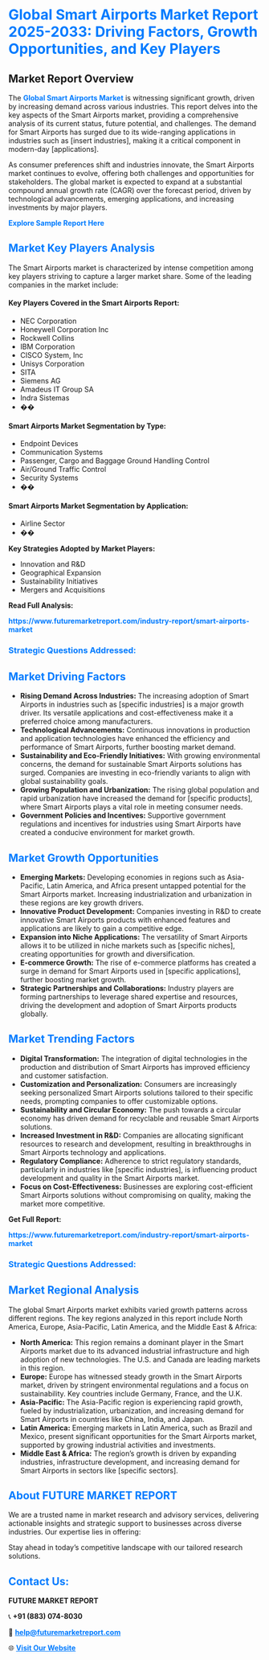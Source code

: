 <h1 style="color: #007BFF;">Global Smart Airports Market Report 2025-2033: Driving Factors, Growth Opportunities, and Key Players</h1>

<section id="overview">
<h2>Market Report Overview</h2>
<p>The <a href="https://www.futuremarketreport.com/industry-report/smart-airports-market" style="color: #007BFF; text-decoration: none;"><strong>Global Smart Airports Market</strong></a> is witnessing significant growth, driven by increasing demand across various industries. This report delves into the key aspects of the Smart Airports market, providing a comprehensive analysis of its current status, future potential, and challenges. The demand for Smart Airports has surged due to its wide-ranging applications in industries such as [insert industries], making it a critical component in modern-day [applications].</p>
<p>As consumer preferences shift and industries innovate, the Smart Airports market continues to evolve, offering both challenges and opportunities for stakeholders. The global market is expected to expand at a substantial compound annual growth rate (CAGR) over the forecast period, driven by technological advancements, emerging applications, and increasing investments by major players.</p>
</section>

<section id="overview">
<p><a href="https://www.futuremarketreport.com/request-sample/reportId=113593" style="color: #007BFF; text-decoration: none;"><strong>Explore Sample Report Here</strong></a></p>
</section>

<section id="key-players">
<h2 style="color: #007BFF;">Market Key Players Analysis</h2>
<p>The Smart Airports market is characterized by intense competition among key players striving to capture a larger market share. Some of the leading companies in the market include:</p>
<h4>Key Players Covered in the Smart Airports Report:</h4>
<ul><li>NEC Corporation</li><li>Honeywell Corporation Inc</li><li>Rockwell Collins</li><li>IBM Corporation</li><li>CISCO System, Inc</li><li>Unisys Corporation</li><li>SITA</li><li>Siemens AG</li><li>Amadeus IT Group SA</li><li>Indra Sistemas</li><li>��</li></ul>
<h4>Smart Airports Market Segmentation by Type:</h4>
<ul><li>Endpoint Devices</li><li>Communication Systems</li><li>Passenger, Cargo and Baggage Ground Handling Control</li><li>Air/Ground Traffic Control</li><li>Security Systems</li><li>��</li></ul>

<h4>Smart Airports Market Segmentation by Application:</h4>
<ul><li>Airline Sector</li><li>��</li></ul>
<p><strong>Key Strategies Adopted by Market Players:</strong></p>
<ul>
<li>Innovation and R&D</li>
<li>Geographical Expansion</li>
<li>Sustainability Initiatives</li>
<li>Mergers and Acquisitions</li>
</ul>
</section>

<section>
<p><strong>Read Full Analysis: </strong></p><a href="https://www.futuremarketreport.com/industry-report/smart-airports-market" style="color: #007BFF; text-decoration: none;"><strong>https://www.futuremarketreport.com/industry-report/smart-airports-market</strong></a>
<h3 style="color: #007BFF;">Strategic Questions Addressed:</h3>
</section>

<section id="driving-factors">
<h2 style="color: #007BFF;">Market Driving Factors</h2>
<ul>
<li><strong>Rising Demand Across Industries:</strong> The increasing adoption of Smart Airports in industries such as [specific industries] is a major growth driver. Its versatile applications and cost-effectiveness make it a preferred choice among manufacturers.</li>
<li><strong>Technological Advancements:</strong> Continuous innovations in production and application technologies have enhanced the efficiency and performance of Smart Airports, further boosting market demand.</li>
<li><strong>Sustainability and Eco-Friendly Initiatives:</strong> With growing environmental concerns, the demand for sustainable Smart Airports solutions has surged. Companies are investing in eco-friendly variants to align with global sustainability goals.</li>
<li><strong>Growing Population and Urbanization:</strong> The rising global population and rapid urbanization have increased the demand for [specific products], where Smart Airports plays a vital role in meeting consumer needs.</li>
<li><strong>Government Policies and Incentives:</strong> Supportive government regulations and incentives for industries using Smart Airports have created a conducive environment for market growth.</li>
</ul>
</section>

<section id="growth-opportunities">
<h2 style="color: #007BFF;">Market Growth Opportunities</h2>
<ul>
<li><strong>Emerging Markets:</strong> Developing economies in regions such as Asia-Pacific, Latin America, and Africa present untapped potential for the Smart Airports market. Increasing industrialization and urbanization in these regions are key growth drivers.</li>
<li><strong>Innovative Product Development:</strong> Companies investing in R&D to create innovative Smart Airports products with enhanced features and applications are likely to gain a competitive edge.</li>
<li><strong>Expansion into Niche Applications:</strong> The versatility of Smart Airports allows it to be utilized in niche markets such as [specific niches], creating opportunities for growth and diversification.</li>
<li><strong>E-commerce Growth:</strong> The rise of e-commerce platforms has created a surge in demand for Smart Airports used in [specific applications], further boosting market growth.</li>
<li><strong>Strategic Partnerships and Collaborations:</strong> Industry players are forming partnerships to leverage shared expertise and resources, driving the development and adoption of Smart Airports products globally.</li>
</ul>
</section>

<section id="trending-factors">
<h2 style="color: #007BFF;">Market Trending Factors</h2>
<ul>
<li><strong>Digital Transformation:</strong> The integration of digital technologies in the production and distribution of Smart Airports has improved efficiency and customer satisfaction.</li>
<li><strong>Customization and Personalization:</strong> Consumers are increasingly seeking personalized Smart Airports solutions tailored to their specific needs, prompting companies to offer customizable options.</li>
<li><strong>Sustainability and Circular Economy:</strong> The push towards a circular economy has driven demand for recyclable and reusable Smart Airports solutions.</li>
<li><strong>Increased Investment in R&D:</strong> Companies are allocating significant resources to research and development, resulting in breakthroughs in Smart Airports technology and applications.</li>
<li><strong>Regulatory Compliance:</strong> Adherence to strict regulatory standards, particularly in industries like [specific industries], is influencing product development and quality in the Smart Airports market.</li>
<li><strong>Focus on Cost-Effectiveness:</strong> Businesses are exploring cost-efficient Smart Airports solutions without compromising on quality, making the market more competitive.</li>
</ul>
</section>

<section>
<p><strong>Get Full Report: </strong></p><a href="https://www.futuremarketreport.com/industry-report/smart-airports-market" style="color: #007BFF; text-decoration: none;"><strong>https://www.futuremarketreport.com/industry-report/smart-airports-market</strong></a>
<h3 style="color: #007BFF;">Strategic Questions Addressed:</h3>
</section>


<section id="regional-analysis">
<h2 style="color: #007BFF;">Market Regional Analysis</h2>
<p>The global Smart Airports market exhibits varied growth patterns across different regions. The key regions analyzed in this report include North America, Europe, Asia-Pacific, Latin America, and the Middle East & Africa:</p>
<ul>
<li><strong>North America:</strong> This region remains a dominant player in the Smart Airports market due to its advanced industrial infrastructure and high adoption of new technologies. The U.S. and Canada are leading markets in this region.</li>
<li><strong>Europe:</strong> Europe has witnessed steady growth in the Smart Airports market, driven by stringent environmental regulations and a focus on sustainability. Key countries include Germany, France, and the U.K.</li>
<li><strong>Asia-Pacific:</strong> The Asia-Pacific region is experiencing rapid growth, fueled by industrialization, urbanization, and increasing demand for Smart Airports in countries like China, India, and Japan.</li>
<li><strong>Latin America:</strong> Emerging markets in Latin America, such as Brazil and Mexico, present significant opportunities for the Smart Airports market, supported by growing industrial activities and investments.</li>
<li><strong>Middle East & Africa:</strong> The region’s growth is driven by expanding industries, infrastructure development, and increasing demand for Smart Airports in sectors like [specific sectors].</li>
</ul>
</section>

<footer>
<h2 style="color: #007BFF;">About FUTURE MARKET REPORT</h2>
<p>We are a trusted name in market research and advisory services, delivering actionable insights and strategic support to businesses across diverse industries. Our expertise lies in offering:</p>

<p>Stay ahead in today’s competitive landscape with our tailored research solutions.</p>

<h2 style="color: #007BFF;">Contact Us:</h2>
<p><strong>FUTURE MARKET REPORT</strong></p>
<p>📞 <strong>+91 (883) 074-8030</strong></p>
<p>📧 <strong><a href="mailto:help@futuremarketreport.com" style="color: #007BFF;">help@futuremarketreport.com</a></strong></p>
<p>🌐 <strong><a href="https://www.futuremarketreport.com/" style="color: #007BFF;">Visit Our Website</a></strong></p>
</footer>